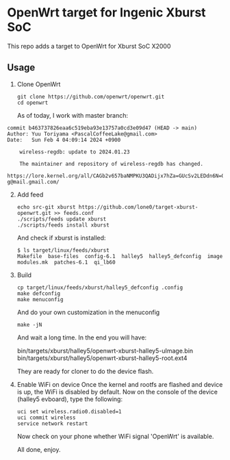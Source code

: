 # OpenWrt target for Ingenic Xburst SoC

This repo adds a target to OpenWrt for Xburst SoC X2000

## Usage

1. Clone OpenWrt
   
   ```
   git clone https://github.com/openwrt/openwrt.git
   cd openwrt
   ```

   As of today, I work with master branch:

```
commit b463737826eaa6c519eba93e13757a0cd3e09d47 (HEAD -> main)
Author: Yuu Toriyama <PascalCoffeeLake@gmail.com>
Date:   Sun Feb 4 04:09:14 2024 +0900

    wireless-regdb: update to 2024.01.23

    The maintainer and repository of wireless-regdb has changed.
        https://lore.kernel.org/all/CAGb2v657baNMPKU3QADijx7hZa=GUcSv2LEDdn6N=QQaFX8r-g@mail.gmail.com/
```

2. Add feed

   ```
   echo src-git xburst https://github.com/lone0/target-xburst-openwrt.git >> feeds.conf
   ./scripts/feeds update xburst
   ./scripts/feeds install xburst
   ```

   And check if xburst is installed:

    ```
    $ ls target/linux/feeds/xburst
    Makefile  base-files  config-6.1  halley5  halley5_defconfig  image  modules.mk  patches-6.1  qi_lb60
    ```

3. Build

   ```
   cp target/linux/feeds/xburst/halley5_defconfig .config
   make defconfig
   make menuconfig
   ```

   And do your own customization in the menuconfig

   ```
   make -jN
   ```

   And wait a long time. In the end you will have:
   
   bin/targets/xburst/halley5/openwrt-xburst-halley5-uImage.bin<br>
   bin/targets/xburst/halley5/openwrt-xburst-halley5-root.ext4

   They are ready for cloner to do the device flash.


4. Enable WiFi on device
   Once the kernel and rootfs are flashed and device is up, the WiFi is disabled by default. Now on the console of the device (halley5 evboard), type the following:

   ```
   uci set wireless.radio0.disabled=1
   uci commit wireless
   service network restart
   ```

   Now check on your phone whether WiFi signal 'OpenWrt' is available.

   All done, enjoy.
    
